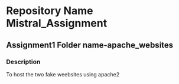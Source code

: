 # Repository Name Mistral_Assignment
## Assignment1  Folder name-apache_websites
### Description 
To host the two fake weebsites using apache2
